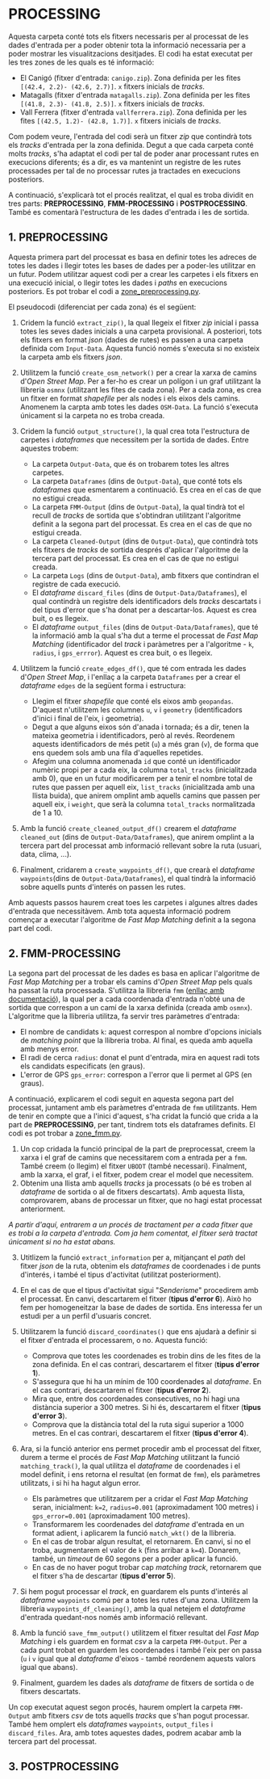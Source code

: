 # PROCESSING

Aquesta carpeta conté tots els fitxers necessaris per al processat de les dades d'entrada per a poder obtenir tota la informació necessaria per a poder mostrar les visualitzacions desitjades. El codi ha estat executat per les tres zones de les quals es té informació:

* El Canigó (fitxer d'entrada: `canigo.zip`). Zona definida per les fites `[(42.4, 2.2)- (42.6, 2.7)]`. `x` fitxers inicials de *tracks*.
* Matagalls (fitxer d'entrada `matagalls.zip`). Zona definida per les fites `[(41.8, 2.3)- (41.8, 2.5)]`. `x` fitxers inicials de *tracks*.
* Vall Ferrera (fitxer d'entrada `vallferrera.zip`). Zona definida per les fites `[(42.5, 1.2)- (42.8, 1.7)]`. `x` fitxers inicials de *tracks*.

Com podem veure, l'entrada del codi serà un fitxer *zip* que contindrà tots els *tracks* d'entrada per la zona definida. Degut a que cada carpeta conté molts *tracks*, s'ha adaptat el codi per tal de poder anar processant rutes en execucions diferents; és a dir, es va mantenint un registre de les rutes processades per tal de no processar rutes ja tractades en execucions posteriors. 

A continuació, s'explicarà tot el procés realitzat, el qual es troba dividit en tres parts: **PREPROCESSING**, **FMM-PROCESSING** i **POSTPROCESSING**. També es comentarà l'estructura de les dades d'entrada i les de sortida. 

## 1. PREPROCESSING

Aquesta primera part del processat es basa en definir totes les adreces de totes les dades i llegir totes les bases de dades per a poder-les utilitzar en un futur. Podem utilitzar aquest codi per a crear les carpetes i els fitxers en una execució inicial, o llegir totes les dades i *paths* en execucions posteriors. Es pot trobar el codi a [zone_preprocessing.py](zone_preprocessing.py).

El pseudocodi (diferenciat per cada zona) és el següent:

1. Cridem la funció `extract_zip()`, la qual llegeix el fitxer *zip* inicial i passa totes les seves dades inicials a una carpeta provisional. A posteriori, tots els fitxers en format *json* (dades de rutes) es passen a una carpeta definida com `Input-Data`. Aquesta funció només s'executa si no existeix la carpeta amb els fitxers *json*. 
2. Utilitzem la funció `create_osm_network()` per a crear la xarxa de camins d'*Open Street Map*. Per a fer-ho es crear un polígon i un graf utilitzant la llibreria `osmnx` (utilitzant les fites de cada zona). Per a cada zona, es crea un fitxer en format *shapefile* per als nodes i els eixos dels camins. Anomenem la carpta amb totes les dades `OSM-Data`. La funció s'executa únicament si la carpeta no es troba creada.
3. Cridem la funció `output_structure()`, la qual crea tota l'estructura de carpetes i *dataframes* que necessitem per la sortida de dades. Entre aquestes trobem:

    * La carpeta `Output-Data`, que és on trobarem totes les altres carpetes. 
    * La carpeta `Dataframes` (dins de `Output-Data`), que conté tots els *dataframes* que esmentarem a continuació. Es crea en el cas de que no estigui creada.
    * La carpeta `FMM-Output` (dins de `Output-Data`), la qual tindrà tot el recull de *tracks* de sortida que s'obtindran utilitzant l'algoritme definit a la segona part del processat. Es crea en el cas de que no estigui creada.
    * La carpeta `Cleaned-Output` (dins de `Output-Data`), que contindrà tots els fitxers de *tracks* de sortida després d'aplicar l'algoritme de la tercera part del processat. Es crea en el cas de que no estigui creada.
    * La carpeta `Logs` (dins de `Output-Data`), amb fitxers que contindran el registre de cada execució.
    * El *dataframe* `discard_files` (dins de `Output-Data/Dataframes`), el qual contindrà un registre dels identificadors dels *tracks* descartats i del tipus d'error que s'ha donat per a descartar-los. Aquest es crea buit, o es llegeix.
    * El *dataframe* `output_files` (dins de `Output-Data/Dataframes`), que té la informació amb la qual s'ha dut a terme el processat de *Fast Map Matching* (identificador del *track* i paràmetres per a l'algoritme - `k`, `radius`, i `gps_errror`). Aquest es crea buit, o es llegeix.

4. Utilitzem la funció `create_edges_df()`, que té com entrada les dades d'*Open Street Map*, i l'enllaç a la carpeta `Dataframes` per a crear el *dataframe* `edges` de la següent forma i estructura:

    * Llegim el fitxer *shapefile* que conté els eixos amb `geopandas`. D'aquest n'utilitzem les columnes `u`, `v` i `geometry` (identificadors d'inici i final de l'eix, i geometria).
    * Degut a que alguns eixos són d'anada i tornada; és a dir, tenen la mateixa geometria i identificadors, però al revés. Reordenem aquests identificadors de més petit (`u`) a més gran (`v`), de forma que ens quedem sols amb una fila d'aquelles repetides.
    * Afegim una columna anomenada `id` que conté un identificador numèric propi per a cada eix, la columna `total_tracks` (inicialitzada amb 0), que en un futur modificarem per a tenir el nombre total de rutes que passen per aquell eix, `list_tracks` (inicialitzada amb una llista buida), que anirem omplint amb aquells camins que passen per aquell eix, i `weight`, que serà la columna `total_tracks` normalitzada de 1 a 10.

5. Amb la funció `create_cleaned_output_df()` crearem el *dataframe* `cleaned_out` (dins de `Output-Data/Dataframes`), que anirem omplint a la tercera part del processat amb informació rellevant sobre la ruta (usuari, data, clima, ...). 
6. Finalment, cridarem a `create_waypoints_df()`, que crearà el *dataframe* `waypoints`(dins de `Output-Data/Dataframes`), el qual tindrà la informació sobre aquells punts d'interés on passen les rutes. 

Amb aquests passos haurem creat toes les carpetes i algunes altres dades d'entrada que necessitàvem. Amb tota aquesta informació podrem començar a executar l'algoritme de *Fast Map Matching* definit a la segona part del codi.

## 2. FMM-PROCESSING

La segona part del processat de les dades es basa en aplicar l'algoritme de *Fast Map Matching* per a trobar els camins d'*Open Street Map* pels quals ha passat la ruta processada. S'utilitza la llibreria `fmm` ([enllaç amb documentació](https://fmm-wiki.github.io/)), la qual per a cada coordenada d'entrada n'obté una de sortida que correspon a un camí de la xarxa definida (creada amb `osmnx`). L'algoritme que la llibreria utilitza, fa servir tres paràmetres d'entrada:

* El nombre de candidats `k`: aquest correspon al nombre d'opcions inicials de *matching point* que la llibreria troba. Al final, es queda amb aquella amb menys error.
* El radi de cerca `radius`: donat el punt d'entrada, mira en aquest radi tots els candidats especificats (en graus).
* L'error de GPS `gps_error`: correspon a l'error que li permet al GPS (en graus). 

A continuació, explicarem el codi seguit en aquesta segona part del processat, juntament amb els paràmetres d'entrada de `fmm` utilitzants. Hem de tenir en compte que a l'inici d'aquest, s'ha cridat la funció que crida a la part de **PREPROCESSING**, per tant, tindrem tots els dataframes definits. El codi es pot trobar a [zone_fmm.py](zone_fmm.py).

1. Un cop cridada la funció principal de la part de preprocessat, creem la xarxa i el graf de camins que necessitarem com a entrada per a `fmm`. També creem (o llegim) el fitxer `UBODT` (també necessari). Finalment, amb la xarxa, el graf, i el fitxer, podem crear el model que necessitem. 
2. Obtenim una llista amb aquells *tracks* ja processats (o bé es troben al *dataframe* de sortida o al de fitxers descartats). Amb aquesta llista, comprovarem, abans de processar un fitxer, que no hagi estat processat anteriorment. 

*A partir d'aquí, entrarem a un procés de tractament per a cada fitxer que es trobi a la carpeta d'entrada. Com ja hem comentat, el fitxer serà tractat únicament si no ha estat abans.*

3. Utitlizem la funció `extract_information` per a, mitjançant el *path* del fitxer *json* de la ruta, obtenim els *dataframes* de coordenades i de punts d'interés, i també el tipus d'activitat (utilitzat posteriorment). 
4. En el cas de que el tipus d'activitat sigui "*Senderisme*" procedirem amb el processat. En canvi, descartarem el fitxer (**tipus d'error 6**). Això ho fem per homogeneitzar la base de dades de sortida. Ens interessa fer un estudi per a un perfil d'usuaris concret.
5. Utilitzarem la funció `discard_coordinates()` que ens ajudarà a definir si el fitxer d'entrada el processarem, o no. Aquesta funció:

    * Comprova que totes les coordenades es trobin dins de les fites de la zona definida. En el cas contrari, descartarem el fitxer (**tipus d'error 1**).
    * S'assegura que hi ha un mínim de 100 coordenades al *dataframe*. En el cas contrari, descartarem el fitxer (**tipus d'error 2**).
    * Mira que, entre dos coordenades consecutives, no hi hagi una distància superior a 300 metres. Si hi és, descartarem el fitxer (**tipus d'error 3**).
    * Comprova que la distància total del la ruta sigui superior a 1000 metres. En el cas contrari, descartarem el fitxer (**tipus d'error 4**).

6. Ara, si la funció anterior ens permet procedir amb el processat del fitxer, durem a terme el procés de *Fast Map Matching* utilitzant la funció `matching_track()`, la qual utilitza el *dataframe* de coordenades i el model definit, i ens retorna el resultat (en format de `fmm`), els paràmetres utilitzats, i si hi ha hagut algun error.

    * Els paràmetres que utilitzarem per a cridar el *Fast Map Matching* seran, inicialment: `k=2`, `radius=0.001` (aproximadament 100 metres) i `gps_error=0.001` (aproximadament 100 metres). 
    * Transformarem les coordenades del *dataframe* d'entrada en un format adient, i aplicarem la funció `match_wkt()` de la llibreria. 
    * En el cas de trobar algun resultat, el retornarem. En canvi, si no el troba, augmentarem el valor de `k` (fins arribar a `k=4`). Donarem, també, un *timeout* de 60 segons per a poder aplicar la funció.
    * En cas de no haver pogut trobar cap *matching track*, retornarem que el fitxer s'ha de descartar (**tipus d'error 5**).

7. Si hem pogut processar el *track*, en guardarem els punts d'interés al *dataframe* `waypoints` comú per a totes les rutes d'una zona. Utilitzem la llibreria `waypoints_df_cleaning()`, amb la qual netejem el *dataframe* d'entrada quedant-nos només amb informació rellevant.
8. Amb la funció `save_fmm_output()` utilitzem el fitxer resultat del *Fast Map Matching* i els guardem en format *csv* a la carpeta `FMM-Output`. Per a cada punt trobat en guardem les coordenades i també l'eix per on passa (`u` i `v` igual que al *dataframe* d'eixos - també reordenem aquests valors igual que abans).
9. Finalment, guardem les dades als *dataframe* de fitxers de sortida o de fitxers descartats. 

Un cop executat aquest segon procés, haurem omplert la carpeta `FMM-Output` amb fitxers *csv* de tots aquells *tracks* que s'han pogut processar. També hem omplert els *dataframes* `waypoints`, `output_files` i `discard_files`. Ara, amb totes aquestes dades, podrem acabar amb la tercera part del processat. 

## 3. POSTPROCESSING



